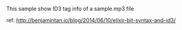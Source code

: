 
This sample show ID3 tag info of a sample.mp3 file

ref:  http://benjamintan.io/blog/2014/06/10/elixir-bit-syntax-and-id3/
